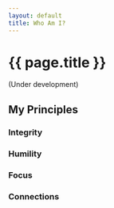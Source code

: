 ```yaml
---
layout: default
title: Who Am I?
---
```

# {{ page.title }}

(Under development)

## My Principles

### Integrity

### Humility

### Focus

### Connections

